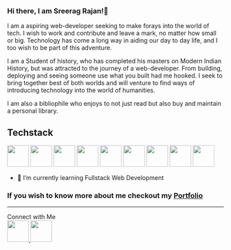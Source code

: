 ### Hi there, I am Sreerag Rajan!👋

I am a aspiring web-developer seeking to make forays into the world of tech. I wish to work and contribute and leave a mark, no matter how small or big. Technology has come a long way in aiding our day to day life, and I too wish to be part of this adventure.

I am a Student of history, who has completed his masters on Modern Indian History, but was attracted to the journey of a web-developer. From building, deploying and seeing someone use what you built had me hooked. I seek to bring together best of both worlds and will venture to find ways of introducing technology into the world of humanities.

I am also a bibliophile who enjoys to not just read but also buy and maintain a personal library. 

## Techstack
<img src = "https://img.icons8.com/color/2x/html-5.png" width="50px"/> <img src = "https://img.icons8.com/color/2x/css3.png" width="50px"/>
<img src = "https://img.icons8.com/color/2x/javascript.png" width="50px"/>
<img src = "https://img.icons8.com/fluency/2x/node-js.png" width="50px"/>
<img src = "https://img.icons8.com/plasticine/2x/react.png" width="50px"/>
<img src = "https://img.icons8.com/color/344/mongodb.png" width="50px"/>
<img src = "https://img.icons8.com/color/344/django.png" width="50px"/>
<img src = "https://img.icons8.com/color/344/mysql-logo.png" width="50px"/>
<img src = "https://img.icons8.com/color/344/python--v1.png" width="50px"/>


- 🌱 I’m currently learning Fullstack Web Development

### If you wish to know more about me checkout my [Portfolio](https://sreerag-portfolio.vercel.app/)

<hr/>
Connect with Me
<br>


<a href="https://www.linkedin.com/in/sreerag-rajan-55383a222">
  <img src = "https://img.icons8.com/color/344/linkedin.png" width="50px"/>
</a>
<a href="https://medium.com/@sreerag.rajan5"> <img src="https://img.icons8.com/color-glass/344/medium-monogram.png" width="50px"/> </a>
  
 







<!--
**sreerag-rajan/sreerag-rajan** is a ✨ _special_ ✨ repository because its `README.md` (this file) appears on your GitHub profile.

Here are some ideas to get you started:

- 🔭 I’m currently working on ...

- 👯 I’m looking to collaborate on ...
- 🤔 I’m looking for help with ...
- 💬 Ask me about ...

- 😄 Pronouns: ...
- ⚡ Fun fact: ...
-->
